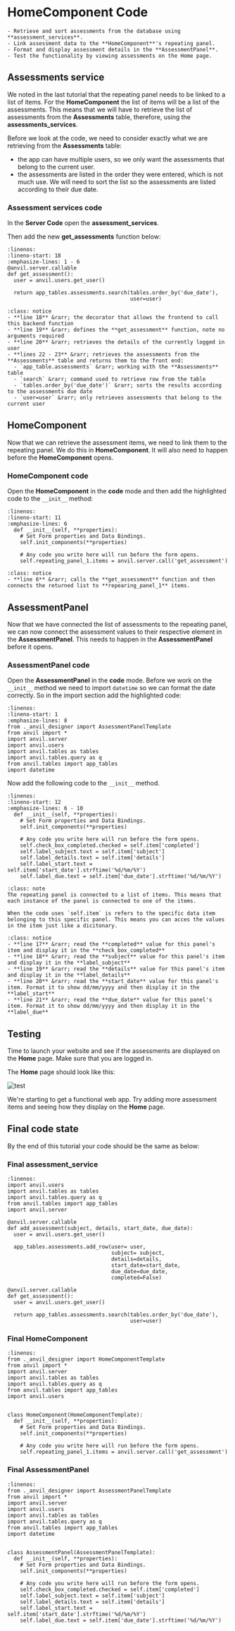 # HomeComponent Code

```{topic} In this tutorial you will:
- Retrieve and sort assessments from the database using **assessment_services**.
- Link assessment data to the **HomeComponent**'s repeating panel.
- Format and display assessment details in the **AssessmentPanel**.
- Test the functionality by viewing assessments on the Home page.
```

## Assessments service

We noted in the last tutorial that the repeating panel needs to be linked to a list of items. For the **HomeComponent** the list of items will be a list of the assessments. This means that we will have to retrieve the list of assessments from the **Assessments** table, therefore, using the **assessments_services**.

Before we look at the code, we need to consider exactly what we are retrieving from the **Assessments** table:

- the app can have multiple users, so we only want the assessments that belong to the current user.
- the assessments are listed in the order they were entered, which is not much use. We will need to sort the list so the assessments are listed according to their due date.

### Assessment services code

In the **Server Code** open the **assessment_services**.

Then add the new **get_assessments** function below:

```{code-block} python
:linenos:
:lineno-start: 18
:emphasize-lines: 1 - 6
@anvil.server.callable
def get_assessment():
  user = anvil.users.get_user()

  return app_tables.assessments.search(tables.order_by('due_date'),
                                       user=user)
```

```{admonition} Code explaination
:class: notice
- **line 18** &rarr; the decorator that allows the frontend to call this backend function
- **line 19** &rarr; defines the **get_assessment** function, note no arguments required
- **line 20** &rarr; retrieves the details of the currently logged in user
- **lines 22 - 23** &rarr; retrieves the assessments from the **Assessments** table and returns them to the front end:
  - `app_table.assessments` &rarr; working with the **Assessments** table
  - `search` &rarr; command used to retrieve row from the table
  - `tables.order_by('due_date')` &rarr; sorts the results according to the assessments due date
  - `user=user` &rarr; only retrieves assessments that belong to the current user
```

## HomeComponent

Now that we can retrieve the assessment items, we need to link them to the repeating panel. We do this in **HomeComponent**. It will also need to happen before the **HomeComponent** opens.

### HomeComponent code

Open the **HomeComponent** in the **code** mode and then add the highlighted code to the `__init__` method:

```{code-block} python
:linenos:
:lineno-start: 11
:emphasize-lines: 6
  def __init__(self, **properties):
    # Set Form properties and Data Bindings.
    self.init_components(**properties)

    # Any code you write here will run before the form opens.
    self.repeating_panel_1.items = anvil.server.call('get_assessment')
```

```{admonition} Code explaination
:class: notice
- **line 6** &rarr; calls the **get_assessment** function and then connects the returned list to **repearing_panel_1** items.
```

## AssessmentPanel

Now that we have connected the list of assessments to the repeating panel, we can now connect the assessment values to their respective element in the **AssessmentPanel**. This needs to happen in the **AssessmentPanel** before it opens.

### AssessmentPanel code

Open the **AssessmentPanel** in the **code** mode. Before we work on the `__init__` method we need to import `datetime` so we can format the date correctly. So in the import section add the highlighted code:

```{code-block} python
:linenos:
:lineno-start: 1
:emphasize-lines: 8
from ._anvil_designer import AssessmentPanelTemplate
from anvil import *
import anvil.server
import anvil.users
import anvil.tables as tables
import anvil.tables.query as q
from anvil.tables import app_tables
import datetime
```

Now add the following code to the `__init__` method.

```{code-block} python
:linenos:
:lineno-start: 12
:emphasize-lines: 6 - 10
  def __init__(self, **properties):
    # Set Form properties and Data Bindings.
    self.init_components(**properties)

    # Any code you write here will run before the form opens.
    self.check_box_completed.checked = self.item['completed']
    self.label_subject.text = self.item['subject']
    self.label_details.text = self.item['details']
    self.label_start.text = self.item['start_date'].strftime('%d/%m/%Y')
    self.label_due.text = self.item['due_date'].strftime('%d/%m/%Y')
```

```{admonition} Repeating panel an items
:class: note
The repeating panel is connected to a list of items. This means that each instance of the panel is connected to one of the items.

When the code uses `self.item` is refers to the specific data item belonging to this specific panel. This means you can acces the values in the item just like a dicitonary.
```

```{admonition} Code explaination
:class: notice
- **line 17** &rarr; read the **completed** value for this panel's item and display it in the **check_box_completed**
- **line 18** &rarr; read the **subject** value for this panel's item and display it in the **label_subject**
- **line 19** &rarr; read the **details** value for this panel's item and display it in the **label_details**
- **line 20** &rarr; read the **start_date** value for this panel's item. Format it to show dd/mm/yyyy and then display it in the **label_start**
- **line 21** &rarr; read the **due_date** value for this panel's item. Format it to show dd/mm/yyyy and then display it in the **label_due**
```

## Testing

Time to launch your website and see if the assessments are displayed on the **Home** page. Make sure that you are logged in.

The **Home** page should look like this:

![test](./assets/img/25a/testing.png)

We're starting to get a functional web app. Try adding more assessment items and seeing how they display on the **Home** page.

## Final code state

By the end of this tutorial your code should be the same as below:

### Final assessment_service

```{code-block} python
:linenos:
import anvil.users
import anvil.tables as tables
import anvil.tables.query as q
from anvil.tables import app_tables
import anvil.server

@anvil.server.callable
def add_assessment(subject, details, start_date, due_date):
  user = anvil.users.get_user()
  
  app_tables.assessments.add_row(user= user,
                                 subject= subject,
                                 details=details,
                                 start_date=start_date,
                                 due_date=due_date,
                                 completed=False)

@anvil.server.callable
def get_assessment():
  user = anvil.users.get_user()

  return app_tables.assessments.search(tables.order_by('due_date'),
                                       user=user)
```

### Final HomeComponent

```{code-block} python
:linenos:
from ._anvil_designer import HomeComponentTemplate
from anvil import *
import anvil.server
import anvil.tables as tables
import anvil.tables.query as q
from anvil.tables import app_tables
import anvil.users


class HomeComponent(HomeComponentTemplate):
  def __init__(self, **properties):
    # Set Form properties and Data Bindings.
    self.init_components(**properties)

    # Any code you write here will run before the form opens.
    self.repeating_panel_1.items = anvil.server.call('get_assessment')
```

### Final AssessmentPanel

```{code-block} python
:linenos:
from ._anvil_designer import AssessmentPanelTemplate
from anvil import *
import anvil.server
import anvil.users
import anvil.tables as tables
import anvil.tables.query as q
from anvil.tables import app_tables
import datetime


class AssessmentPanel(AssessmentPanelTemplate):
  def __init__(self, **properties):
    # Set Form properties and Data Bindings.
    self.init_components(**properties)

    # Any code you write here will run before the form opens.
    self.check_box_completed.checked = self.item['completed']
    self.label_subject.text = self.item['subject']
    self.label_details.text = self.item['details']
    self.label_start.text = self.item['start_date'].strftime('%d/%m/%Y')
    self.label_due.text = self.item['due_date'].strftime('%d/%m/%Y')
```
